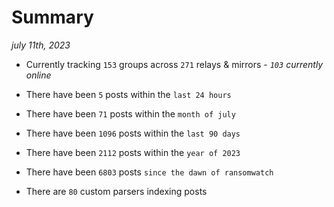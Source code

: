 
# Summary
_july 11th, 2023_

- Currently tracking `153` groups across `271` relays & mirrors - _`103` currently online_

- There have been `5` posts within the `last 24 hours`

- There have been `71` posts within the `month of july`

- There have been `1096` posts within the `last 90 days`

- There have been `2112` posts within the `year of 2023`

- There have been `6803` posts `since the dawn of ransomwatch`

- There are `80` custom parsers indexing posts
